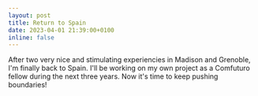 ```yaml
---
layout: post
title: Return to Spain
date: 2023-04-01 21:39:00+0100
inline: false
---
```


After two very nice and stimulating experiencies in Madison and Grenoble, I'm finally back to Spain. I'll be working on my own project as a Comfuturo fellow during the next three years. Now it's time to keep pushing boundaries!

